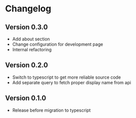 # Changelog

## Version 0.3.0

- Add about section
- Change configuration for development page
- Internal refactoring

## Version 0.2.0

- Switch to typescript to get more reliable source code
- Add separate query to fetch proper display name from api

## Version 0.1.0

- Release before migration to typescript

